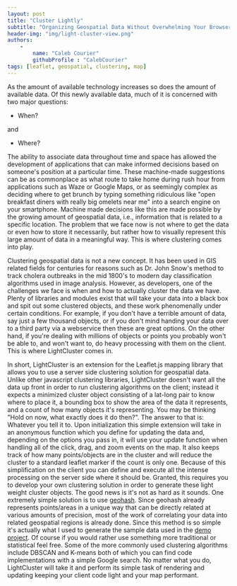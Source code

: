 ```yaml
---
layout: post
title: "Cluster Lightly"
subtitle: "Organizing Geospatial Data Without Overwhelming Your Browser"
header-img: "img/light-cluster-view.png"
authors: 
    -
        name: "Caleb Courier"
        githubProfile : "CalebCourier"
tags: [leaflet, geospatial, clustering, map]
---
```


As the amount of available technology increases so does the amount of available data.  Of this newly available data,
much of it is concerned with two major questions:

 - When?

 and
 
 - Where?

The ability to associate data throughout time and space has allowed the development of applications that can make
informed decisions based on someone's position at a particular time.
These machine-made suggestions can be as commonplace as what route to take home during rush hour from applications such
as Waze or Google Maps, or as seemingly complex as deciding where to get brunch by typing something ridiculous like
"open breakfast diners with really big omelets near me" into a search engine on your smartphone. Machine made decisions
like this are made possible by the growing amount of geospatial data, i.e., information that is related to a specific
location.  The problem that we face now is not where to get the data or even how to store it necessarily, but rather
how to visually represent this large amount of data in a meaningful way.  This is where clustering comes into play.

Clustering geospatial data is not a new concept. It has been used in GIS related fields for centuries for reasons
such as Dr. John Snow's method to track cholera outbreaks in the mid 1800's to modern day classification algorithms
used in image analysis.  However, as developers, one of the challenges we face is when and how to actually cluster the
data we have.  Plenty of libraries and modules exist that will take your data into a black box and spit out some
clustered objects, and these work phenomenally under certain conditions.  For example, if you don't have a terrible
amount of data, say just a few thousand objects, or if you don't mind handing your data over to a third party via a
webservice then these are great options.  On the other hand, if you're dealing with millions of objects or points you
probably won't be able to, and won't want to, do heavy processing with them on the client.  This is where LightCluster
comes in.

In short, LightCluster is an extension for the Leaflet.js mapping library that allows you to use a server side
clustering solution for geospatial data.  Unlike other javascript clustering libraries, LightCluster doesn't want all
the data up front in order to run clustering algorithms on the client; instead it expects a minimized cluster object
consisting of a lat-long pair to know where to place it, a bounding box to show the area of the data it represents, and
a count of how many objects it's representing.  You may be thinking "Hold on now, what exactly does it do then?". The
answer to that is: Whatever you tell it to.  Upon initialization this simple extension will take in an anonymous
function which you define for updating the data and, depending on the options you pass in, it will use your update
function when handling all of the click, drag, and zoom events on the map.  It also keeps track of how many
points/objects are in the cluster and will reduce the cluster to a standard leaflet marker if the count is only one.
Because of this simplification on the client you can define and execute all the intense processing on the server side
where it should be.  Granted, this requires you to develop your own clustering solution in order to generate these
light weight cluster objects.  The good news is it's not as hard as it sounds.  One extremely simple solution is to use
[geohash](http://www.movable-type.co.uk/scripts/geohash.html).  Since geohash already represents points/areas in a
unique way that can be directly related at various amounts of precision, most of the work of correlating your data into
related geospatial regions is already done.  Since this method is so simple it's actually what I used to generate the
sample data used in the [demo project](https://github.com/CalebCourier/Leaflet.LightCluster). Of course if you would
rather use something more traditional or statistical feel free.  Some of the more commonly used clustering algorithms
include DBSCAN and K-means both of which you can find code implementations with a simple Google search. No matter what
you do, LightCluster will take it and perform its simple task of rendering and updating keeping your client code light
and your map performant.
